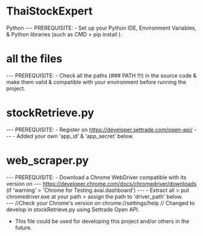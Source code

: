 # ThaiStockExpert

Python
--- PREREQUISITE: - Set up your Python IDE, Environment Variables, & Python libraries (such as CMD > pip install <package-name>).  

# all the files
--- PREREQUISITE: - Check all the paths (### PATH !!!) in the source code & make them valid & compatible with your environment before running the project.  

# stockRetrieve.py
--- PREREQUISITE: - Register on https://developer.settrade.com/open-api/
---                           - Added your own 'app_id' & 'app_secret' below. 

# web_scraper.py
--- PREREQUISITE: - Download a Chrome WebDriver compatible with its version on
---                   	      https://developer.chrome.com/docs/chromedriver/downloads (if 'warning' > 'Chrome for Testing avai.dashboard')
---                            - Extract all > put chromedriver.exe at your path > assign the path to 'driver_path' below.  
---                   	//Check your Chrome's version on chrome://settings/help
// Changed to develop in stockRetrieve.py  using Settrade Open API. 
- This file could be used for developing this project and/or others in the future.